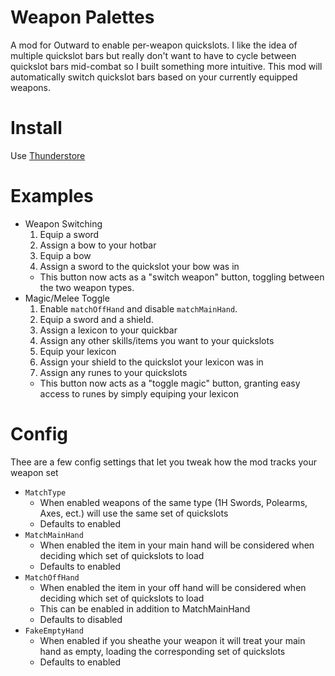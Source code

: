 # Weapon Palettes

A mod for Outward to enable per-weapon quickslots. I like the idea of multiple quickslot bars but really don't want to have to cycle between quickslot bars mid-combat so I built something more intuitive. This mod will automatically switch quickslot bars based on your currently equipped weapons.

# Install

Use [Thunderstore](https://outward.thunderstore.io/package/Godofdrakes/WeaponPalettes/)

# Examples

- Weapon Switching
  1. Equip a sword
  2. Assign a bow to your hotbar
  3. Equip a bow
  4. Assign a sword to the quickslot your bow was in
  - This button now acts as a "switch weapon" button, toggling between the two weapon types.
- Magic/Melee Toggle
  1. Enable `matchOffHand` and disable `matchMainHand`.
  2. Equip a sword and a shield.
  3. Assign a lexicon to your quickbar
  4. Assign any other skills/items you want to your quickslots
  5. Equip your lexicon
  6. Assign your shield to the quickslot your lexicon was in
  7. Assign any runes to your quickslots
  - This button now acts as a "toggle magic" button, granting easy access to runes by simply equiping your lexicon

# Config

Thee are a few config settings that let you tweak how the mod tracks your weapon set

- `MatchType`
  - When enabled weapons of the same type (1H Swords, Polearms, Axes, ect.) will use the same set of quickslots
  - Defaults to enabled
- `MatchMainHand`
  - When enabled the item in your main hand will be considered when deciding which set of quickslots to load
  - Defaults to enabled
- `MatchOffHand`
  - When enabled the item in your off hand will be considered when deciding which set of quickslots to load
  - This can be enabled in addition to MatchMainHand
  - Defaults to disabled
- `FakeEmptyHand`
  - When enabled if you sheathe your weapon it will treat your main hand as empty, loading the corresponding set of quickslots
  - Defaults to enabled
